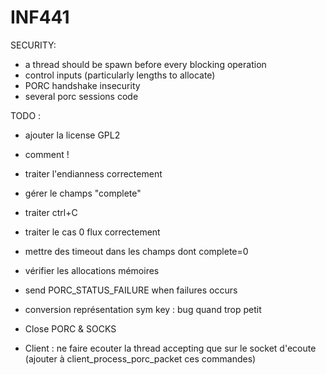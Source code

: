 INF441
======


SECURITY:
* a thread should be spawn before every blocking operation
* control inputs (particularly lengths to allocate)
* PORC handshake insecurity
* several porc sessions code

TODO :
* ajouter la license GPL2
* comment !
* traiter l'endianness correctement
* gérer le champs "complete"
* traiter ctrl+C
* traiter le cas 0 flux correctement
* mettre des timeout dans les champs dont complete=0
* vérifier les allocations mémoires
* send PORC_STATUS_FAILURE when failures occurs
* conversion représentation sym key : bug quand trop petit

* Close PORC & SOCKS
* Client : ne faire ecouter la thread accepting que sur le socket d'ecoute 
(ajouter à client_process_porc_packet ces commandes)